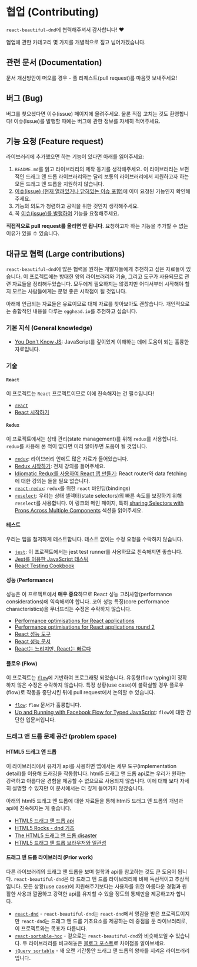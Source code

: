 # 협업 (Contributing)

`react-beautiful-dnd`에 협력해주셔서 감사합니다! ❤️

협업에 관한 카테고리 몇 가지를 개별적으로 짚고 넘어가겠습니다.

## 관련 문서 (Documentation)

문서 개선방안이 떠오를 경우 - 풀 리퀘스트(pull request)를 마음껏 보내주세요!

## 버그 (Bug)

버그를 찾으셨다면 이슈(issue) 페이지에 올려주세요. 물론 직접 고치는 것도 환영합니다! 이슈(Issue)를 발행할 때에는 버그에 관한 정보를 자세히 적어주세요.

## 기능 요청 (Feature request)

라이브러리에 추가했으면 하는 기능이 있다면 아래를 읽어주세요:

1.  `README.md`를 읽고 라이브러리의 제작 동기를 생각해주세요. 이 라이브러리는 보편적인 드래그 앤 드롭 라이브러리와는 달리 보통의 라이브러리에서 지원하고자 하는 모든 드래그 앤 드롭을 지원하지 않습니다.
2.  [이슈(issue) (현재 열려있거나 닫혀있는 이슈 포함)](https://github.com/atlassian/react-beautiful-dnd/issues?utf8=%E2%9C%93&q=is%3Aissue)에 이미 요청된 기능인지 확인해주세요.
3.  기능의 의도가 청렴하고 공익을 위한 것인지 생각해주세요.
4.  꼭 [이슈(issue)를 발행하여](https://github.com/atlassian/react-beautiful-dnd/issues/new) 기능을 요청해주세요.

**직접적으로 pull request를 올리면 안 됩니다**. 요청하고자 하는 기능을 추가할 수 없는 이유가 있을 수 있습니다.

## 대규모 협력 (Large contributions)

`react-beautiful-dnd`에 많은 협력을 원하는 개발자들에게 추천하고 싶은 자료들이 있습니다. 이 프로젝트에는 방대한 양의 라이브러리와 기술, 그리고 도구가 사용되므로 관련 자료들을 정리해두었습니다. 모두에게 필요하지는 않겠지만 어디서부터 시작해야 할 지 모르는 사람들에게는 분명 좋은 시작점이 될 것입니다.

아래에 언급되는 자료들은 유료이므로 대체 자료를 찾아보아도 괜찮습니다. 개인적으로는 종합적인 내용을 다루는 `egghead.io`를 추천하고 싶습니다.

### 기본 지식 (General knowledge)

- [You Don't Know JS](https://github.com/getify/You-Dont-Know-JS): JavaScript를 깊이있게 이해하는 데에 도움이 되는 훌륭한 자료입니다.

### 기술

#### `React`

이 프로젝트는 `React` 프로젝트이므로 이에 친숙해지는 건 필수입니다!

- [`react`](https://facebook.github.io/react/)
- [React 시작하기](https://egghead.io/courses/start-using-react-to-build-web-applications)

#### `Redux`

이 프로젝트에서는 상태 관리(state management)를 위해 `redux`를 사용합니다. `redux`를 사용해 본 적이 없다면 미리 알아두면 도움이 될 것입니다.

- [`redux`](http://redux.js.org/docs/introduction/): 라이브러리 안에도 많은 자료가 들어있습니다.
- [Redux 시작하기](https://egghead.io/courses/getting-started-with-redux): 전체 강의를 들어주세요.
- [Idiomatic Redux를 사용하여 React 앱 만들기](https://egghead.io/courses/building-react-applications-with-idiomatic-redux): React router와 data fetching에 대한 강의는 들을 필요 없습니다.
- [`react-redux`](https://github.com/reactjs/react-redux): `redux`를 위한 `react` 바인딩(bindings)
- [`reselect`](https://github.com/reactjs/reselect): 우리는 상태 셀렉터(state selectors)의 빠른 속도를 보장하기 위해 `reselect`를 사용합니다. 이 링크의 메인 페이지, 특히 [sharing Selectors with Props Across Multiple Components](https://github.com/reactjs/reselect#sharing-selectors-with-props-across-multiple-components) 섹션을 읽어주세요.

#### 테스트

우리는 앱을 철저하게 테스트합니다. 테스트 없이는 수정 요청을 수락하지 않습니다.

- [`jest`](https://facebook.github.io/jest/): 이 프로젝트에서는 jest test runner를 사용하므로 친숙해지면 좋습니다.
- [Jest를 이용한 JavaScript 테스팅](https://egghead.io/lessons/javascript-test-javascript-with-jest)
- [React Testing Cookbook](https://egghead.io/courses/react-testing-cookbook)

#### 성능 (Performance)

성능은 이 프로젝트에서 **매우 중요**하므로 React 성능 고려사항(performance considerations)에 익숙해져야 합니다. 코어 성능 특징(core performance characteristics)을 무너뜨리는 수정은 수락하지 않습니다.

- [Performance optimisations for React applications](https://medium.com/@alexandereardon/performance-optimisations-for-react-applications-b453c597b191)
- [Performance optimisations for React applications round 2](https://medium.com/@alexandereardon/performance-optimisations-for-react-applications-round-2-2042e5c9af97)
- [React 성능 도구](https://facebook.github.io/react/docs/perf.html)
- [React 성능 문서](https://facebook.github.io/react/docs/optimizing-performance.html)
- [React는 느리지만, React는 빠르다](https://marmelab.com/blog/2017/02/06/react-is-slow-react-is-fast.html)

#### 플로우 (Flow)

이 프로젝트는 [`flow`](https://flow.org/)에 기반하여 프로그래밍 되었습니다. 유동형(flow typing)이 정확하지 않은 수정은 수락하지 않습니다. 특정 상황(use case)이 불확실할 경우 플로우(flow)로 작동을 중단시킨 뒤에 pull request에서 논의할 수 있습니다.

- [`flow`](https://flow.org/en/docs/getting-started/): `flow` 문서가 훌륭합니다.
- [Up and Running with Facebook Flow for Typed JavaScript](https://egghead.io/lessons/javascript-up-and-running-with-facebook-flow-for-typed-javascript): `flow`에 대한 간단한 입문서입니다.

### 드래그 앤 드롭 문제 공간 (problem space)

#### HTML5 드래그 앤 드롭

이 라이브러리에서 유저가 api를 사용하면 앱에서는 세부 도구(implementation detail)를 이용해 드래깅을 작동합니다. html5 드래그 앤 드롭 api로는 우리가 원하는 강력하고 아름다운 경험을 제공할 수 없으므로 사용되지 않습니다. 이에 대해 보다 자세히 설명할 수 있지만 이 문서에서는 더 깊게 들어가지 않겠습니다.

아래의 html5 드래그 앤 드롭에 대한 자료들을 통해 html5 드래그 앤 드롭의 개념과 api에 친숙해지는 게 좋습니다.

- [HTML5 드래그 앤 드롭 api](https://developer.mozilla.org/en-US/docs/Web/API/HTML_Drag_and_Drop_API)
- [HTML5 Rocks - dnd 기초](https://www.html5rocks.com/en/tutorials/dnd/basics/)
- [The HTML5 드래그 앤 드롭 disaster](https://www.quirksmode.org/blog/archives/2009/09/the_html5_drag.html)
- [HTML5 드래그 앤 드롭 브라우저와 일관성](http://mereskin.github.io/dnd/)

#### 드래그 앤 드롭 라이브러리 (Prior work)

다른 라이브러리의 드래그 앤 드롭을 보며 철학과 api를 참고하는 것도 큰 도움이 됩니다. `react-beautiful-dnd`은 타 드래그 앤 드롭 라이브러리에 비해 독선적이고 추상적입니다. 모든 상황(use case)에 지원해주기보다는 사용자를 위한 아름다운 경험과 원활한 사용과 깔끔하고 강력한 api를 유지할 수 있을 정도의 통제만을 제공하고자 합니다.

- [`react-dnd`](https://react-dnd.github.io/react-dnd/) - `react-beautiful-dnd`는 `react-dnd`에서 영감을 받은 프로젝트이지만 `react-dnd`는 드래그 앤 드롭 기초요소를 제공하는 데 중점을 둔 라이브러리로, 이 프로젝트와는 목표가 다릅니다.
- [`react-sortable-hoc`](https://github.com/clauderic/react-sortable-hoc/) - 겉으로는 `react-beautiful-dnd`와 비슷해보일 수 있습니다. 두 라이브러리를 비교해놓은 [블로그 포스트](https://medium.com/@alexandereardon/thanks-for-reaching-out-dimitar-nestorov-8c0bf9abe19)로 차이점을 알아보세요.
- [`jQuery sortable`](http://jqueryui.com/sortable/) - 꽤 오랜 기간동안 드래그 앤 드롭의 왕좌를 지켜온 라이브러리입니다.
